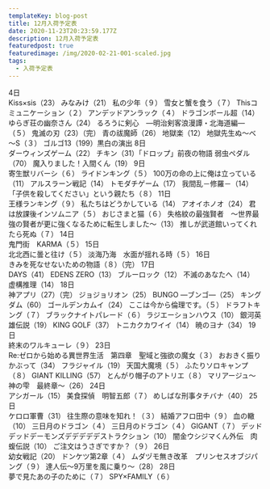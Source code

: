 ```yaml
---
templateKey: blog-post
title: 12月入荷予定表
date: 2020-11-23T20:23:59.177Z
description: 12月入荷予定表
featuredpost: true
featuredimage: /img/2020-02-21-001-scaled.jpg
tags:
  - 入荷予定表
---
```

4日	\
Kiss×sis（23）
	みなみけ（21）
	私の少年（９）
	雪女と蟹を食う（７）
	Thisコミュニケーション（２）
	アンデッドアンラック（４）
	ドラゴンボール超（14）
	ゆらぎ荘の幽奈さん（24）
	るろうに剣心　―明治剣客浪漫譚・北海道編―（５）
	鬼滅の刃（23）（完）
	青の祓魔師（26）
	地獄楽（12）
	地獄先生ぬ～べ～S（３）
	ゴルゴ13（199）黒白の演出
8日	\
ダーウィンズゲーム（22）
	チキン（31）「ドロップ」前夜の物語
	弱虫ペダル（70）
	魔入りました！入間くん（19）
9日	\
寄生獣リバーシ（６）
	ライドンキング（５）
	100万の命の上に俺は立っている（11）
	アルスラーン戦記（14）
	トモダチゲーム（17）
	我間乱－修羅－（14）
	「子供を殺してください」という親たち（８）
11日	\
王様ランキング（９）
	私たちはどうかしている（14）
	アオイホノオ（24）
	君は放課後インソムニア（５）
	おじさまと猫（６）
	失格紋の最強賢者　～世界最強の賢者が更に強くなるために転生しました～（13）
	推しが武道館いってくれたら死ぬ（７）
14日	\
鬼門街　KARMA（５）
15日	\
北北西に曇と往け（５）
	淡海乃海　水面が揺れる時（５）
16日	\
きみを死なせないための物語（８）（完）
17日	\
DAYS（41）
	EDENS ZERO（13）
	ブルーロック（12）
	不滅のあなたへ（14）
	虚構推理（14）
18日	\
神アプリ（27）（完）
	ジョジョリオン（25）
	BUNGO ―ブンゴ―（25）
	キングダム（60）
	ゴールデンカムイ（24）
	ここは今から倫理です。（５）
	ドラフトキング（７）
	ブラックナイトパレード（６）
	ラジエーションハウス（10）
	銀河英雄伝説（19）
	KING GOLF（37）
	トニカクカワイイ（14）
	暁のヨナ（34）
19日	\
終末のワルキューレ（９）
23日	\
Re:ゼロから始める異世界生活　第四章　聖域と強欲の魔女（３）
	おおきく振りかぶって（34）
	フラジャイル（19）
	天国大魔境（５）
	ふたりソロキャンプ（８）
	GIANT KILLING（57）
	とんがり帽子のアトリエ（８）
	マリアージュ～神の雫　最終章～（26）
24日	\
アシガール（15）
	美食探偵　明智五郎（７）
	めしばな刑事タチバナ（40）
25日	\
ケロロ軍曹（31）
	往生際の意味を知れ！（３）
	結婚アフロ田中（９）
	血の轍（10）
	三日月のドラゴン（４）
	三日月のドラゴン（４）
	GIGANT（７）
	デッドデッドデーモンズデデデデデストラクション（10）
	闇金ウシジマくん外伝　肉蝮伝説（10）
	ご注文はうさぎですか？（９）
26日	\
幼女戦記（20）
	ドンケツ第2章（４）
	ムダヅモ無き改革　プリンセスオブジパング（９）
	達人伝～9万里を風に乗り～（28）
28日	\
夢で見たあの子のために（７）
	SPY×FAMILY（６）